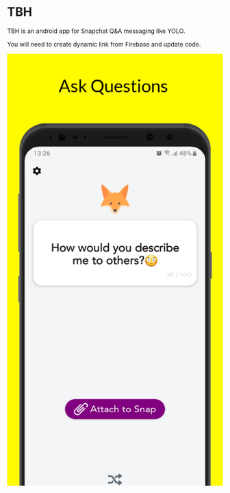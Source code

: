 # TBH

TBH is an android app for Snapchat Q&A messaging like YOLO.

You will need to create dynamic link from Firebase and update code.

![Screenshot](screen_3.png)
